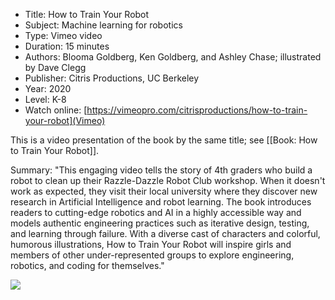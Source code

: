 * Title: How to Train Your Robot
* Subject: Machine learning for robotics
* Type: Vimeo video
* Duration: 15 minutes
* Authors: Blooma Goldberg, Ken Goldberg, and Ashley Chase; illustrated by Dave Clegg
* Publisher: Citris Productions, UC Berkeley
* Year: 2020
* Level: K-8
* Watch online: [https://vimeopro.com/citrisproductions/how-to-train-your-robot](Vimeo)

This is a video presentation of the book by the same title; see [[Book: How to Train Your Robot]].

Summary: "This engaging video tells the story of 4th graders who build a robot to clean up their Razzle-Dazzle Robot Club workshop.  When it doesn't work as expected, they visit their local university where they discover new research in Artificial Intelligence and robot learning. The book introduces readers to cutting-edge robotics and AI in a highly accessible way and models authentic engineering practices such as iterative design, testing, and learning through failure. With a diverse cast of characters and colorful, humorous illustrations, How to Train Your Robot will inspire girls and members of other under-represented groups to explore engineering, robotics, and coding for themselves."

![](https://github.com/touretzkyds/ai4k12/raw/master/images/How-to-Train-Your-Robot.png)
